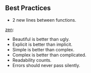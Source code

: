 Best Practices
-

* 2 new lines between functions.

[zen](https://www.python.org/dev/peps/pep-0020/):
* Beautiful is better than ugly.
* Explicit is better than implicit.
* Simple is better than complex.
* Complex is better than complicated.
* Readability counts.
* Errors should never pass silently.
